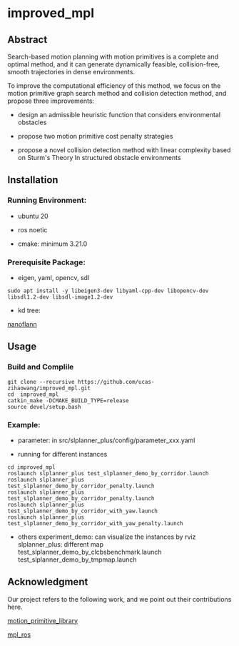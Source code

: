 # improved_mpl

## Abstract

Search-based motion planning with motion primitives is a complete and optimal method, and it can generate dynamically feasible, collision-free, smooth trajectories in dense environments. 

To improve the computational efficiency of this method, we focus on the motion primitive graph search method and collision detection method, and propose three improvements: 

- design an admissible heuristic function that considers environmental obstacles

- propose two motion primitive cost penalty strategies

- propose a novel collision detection method with linear complexity based on Sturm's Theory In structured obstacle environments

## Installation

### Running Environment:

- ubuntu 20

- ros noetic

- cmake: minimum 3.21.0

### Prerequisite Package:

- eigen, yaml, opencv, sdl

```
sudo apt install -y libeigen3-dev libyaml-cpp-dev libopencv-dev libsdl1.2-dev libsdl-image1.2-dev
```

- kd tree: 

[nanoflann](https://link.zhihu.com/?target=https%3A//github.com/jlblancoc/nanoflann)

## Usage

### Build and Complile

```
git clone --recursive https://github.com/ucas-zihaowang/improved_mpl.git
cd  improved_mpl
catkin_make -DCMAKE_BUILD_TYPE=release
source devel/setup.bash
```

### Example:

- parameter: in  src/slplanner_plus/config/parameter_xxx.yaml

- running for different instances

```
cd improved_mpl
roslaunch slplanner_plus test_slplanner_demo_by_corridor.launch
roslaunch slplanner_plus test_slplanner_demo_by_corridor_penalty.launch
roslaunch slplanner_plus test_slplanner_demo_by_corridor_penalty.launch
roslaunch slplanner_plus test_slplanner_demo_by_corridor_with_yaw.launch
roslaunch slplanner_plus test_slplanner_demo_by_corridor_with_yaw_penalty.launch
```

- others
experiment_demo: can visualize the instances by rviz
slplanner_plus: different map
    test_slplanner_demo_by_clcbsbenchmark.launch
    test_slplanner_demo_by_tmpmap.launch


## Acknowledgment

Our project refers to the following work, and we point out their contributions here.

[motion_primitive_library](https://github.com/sikang/motion_primitive_library.git)

[mpl_ros](https://github.com/sikang/mpl_ros.git)
